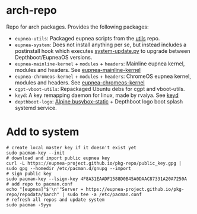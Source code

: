 # arch-repo

Repo for arch packages. Provides the following packages:

* `eupnea-utils`: Packaged eupnea scripts from the [utils](https://github.com/eupnea-project/eupnea-utils) repo.
* `eupnea-system`: Does not install anything per se, but instead includes a postinstall hook which
  executes [system-update.py](https://github.com/eupnea-project/system-update) to upgrade between Depthboot/EupneaOS
  versions.
* `eupnea-mainline-kernel` + `modules` + `headers`: Mainline eupnea kernel, modules and headers.
  See [eupnea-mainline-kernel](https://eupnea-project.github.io/docs/project/kernels#mainline-eupnea-kernel)
* `eupnea-chromeos-kernel` + `modules` + `headers`: ChromeOS eupnea kernel, modules and headers.
  See [eupnea-chromeos-kernel](https://eupnea-project.github.io/docs/project/kernels#chromeos-eupnea-kernel)
* `cgpt-vboot-utils`: Repackaged Ubuntu debs for cgpt and vboot-utils.
* `keyd`: A key remapping daemon for linux, made by rvaiya. See [keyd](https://github.com/rvaiya/keyd)
* `depthboot-logo`: [Alpine busybox-static](https://dl-cdn.alpinelinux.org/alpine/v3.17/main/x86_64/busybox-static-1.35.0-r29.apk) +
  Depthboot logo boot splash systemd service.

# Add to system

```
# create local master key if it doesn't exist yet
sudo pacman-key --init
# download and import public eupnea key
curl -L https://eupnea-project.github.io/pkg-repo/public_key.gpg | sudo gpg --homedir /etc/pacman.d/gnupg --import
# sign public key
sudo pacman-key --lsign-key 4F8A31EAADF1588D0B45A0DAAC87331A20A7250A
# add repo to pacman.conf
echo "[eupnea]"$'\n'"Server = https://eupnea-project.github.io/pkg-repo/repodata/$arch" | sudo tee -a /etc/pacman.conf
# refresh all repos and update system
sudo pacman -Syyu
```

